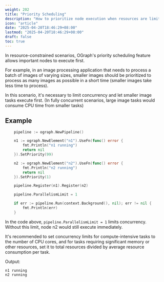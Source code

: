 ```yaml
---
weight: 202
title: "Priority Scheduling"
description: "How to prioritize node execution when resources are limited"
icon: "article"
date: "2025-04-20T18:46:29+08:00"
lastmod: "2025-04-20T18:46:29+08:00"
draft: false
toc: true
---
```


In resource-constrained scenarios, OGraph's priority scheduling feature allows important nodes to execute first.

For example, in an image processing application that needs to process a batch of images of varying sizes, smaller images should be prioritized to process as many images as possible in a short time (smaller images take less time to process).

In this scenario, it's necessary to limit concurrency and let smaller image tasks execute first. (In fully concurrent scenarios, large image tasks would consume CPU time from smaller tasks)

## Example

```go
	pipeline := ograph.NewPipeline()

	n1 := ograph.NewElement("n1").UseFn(func() error {
		fmt.Println("n1 running")
		return nil
	}).SetPriority(99)

	n2 := ograph.NewElement("n2").UseFn(func() error {
		fmt.Println("n2 running")
		return nil
	}).SetPriority(1)

	pipeline.Register(n1).Register(n2)

	pipeline.ParallelismLimit = 1

	if err := pipeline.Run(context.Background(), nil); err != nil {
		fmt.Println(err)
	}
```

In the code above, `pipeline.ParallelismLimit = 1` limits concurrency. Without this limit, node n2 would still execute immediately.

It's recommended to set concurrency limits for compute-intensive tasks to the number of CPU cores, and for tasks requiring significant memory or other resources, set it to total resources divided by average resource consumption per task.

Output:

```
n1 running
n2 running
```
